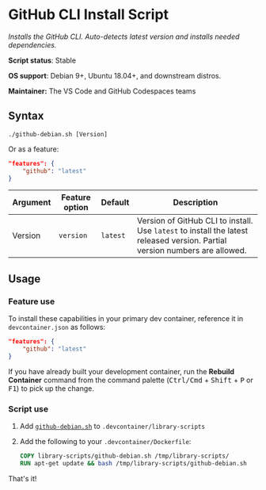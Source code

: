 # GitHub CLI Install Script

*Installs the GitHub CLI. Auto-detects latest version and installs needed dependencies.*

**Script status**: Stable

**OS support**: Debian 9+, Ubuntu 18.04+, and downstream distros.

**Maintainer:** The VS Code and GitHub Codespaces teams

## Syntax

```text
./github-debian.sh [Version]
```

Or as a feature:

```json
"features": {
    "github": "latest"
}
```

|Argument|Feature option|Default|Description|
|--------|--------------|-------|-----------|
|Version|`version`| `latest` | Version of GitHub CLI to install. Use `latest` to install the latest released version. Partial version numbers are allowed. |

## Usage

### Feature use

To install these capabilities in your primary dev container, reference it in `devcontainer.json` as follows:

```json
"features": {
    "github": "latest"
}
```

If you have already built your development container, run the **Rebuild Container** command from the command palette (<kbd>Ctrl/Cmd</kbd> + <kbd>Shift</kbd> + <kbd>P</kbd> or <kbd>F1</kbd>) to pick up the change.

### Script use

1. Add [`github-debian.sh`](../github-debian.sh) to `.devcontainer/library-scripts`

2. Add the following to your `.devcontainer/Dockerfile`:

    ```Dockerfile
    COPY library-scripts/github-debian.sh /tmp/library-scripts/
    RUN apt-get update && bash /tmp/library-scripts/github-debian.sh
    ```

That's it!
